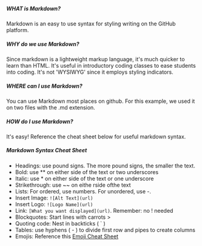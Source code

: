 ##### WHAT is Markdown?
Markdown is an easy to use syntax for styling writing on the GitHub platform.

##### WHY do we use Markdown?
Since markdown is a lightweight markup language, it's much quicker to learn than HTML. It's useful in introductory coding classes to ease students into coding. It's not  'WYSIWYG' since it employs styling indicators.

##### WHERE can I use Markdown?
You can use Markdown most places on github. For this example, we used it on two files with the .md extension.

##### HOW do I use Markdown?
It's easy! Reference the cheat sheet below for useful markdown syntax.

##### Markdown Syntax Cheat Sheet
- Headings: use pound signs. The more pound signs, the smaller the text.
- Bold: use ** on either side of the text or two underscores
- Italic: use * on either side of the text or one underscore
- Strikethrough: use ~~ on eithe rside ofthe text
- Lists: For ordered, use numbers. For unordered, use -.
- Insert Image: `![Alt Text](url)`
- Insert Logo:  `![Logo Name](url)`
- Link: `[What you want displayed](url)`. Remember: no ! needed
- Blockquotes: Start lines with carrots >
- Quoting code: Nest in backticks ( ` )
- Tables: use hyphens ( - ) to divide first row and pipes to create columns
- Emojis: Reference this [Emoji Cheat Sheet](https://github.com/ikatyang/emoji-cheat-sheet/blob/master/README.md)






